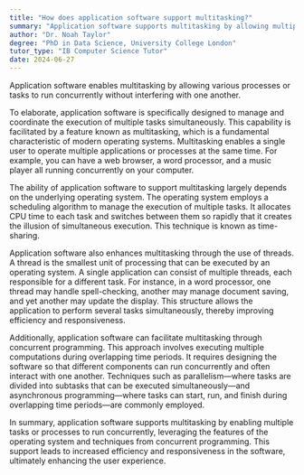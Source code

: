 ```yaml
---
title: "How does application software support multitasking?"
summary: "Application software supports multitasking by allowing multiple processes or tasks to run concurrently without interfering with each other."
author: "Dr. Noah Taylor"
degree: "PhD in Data Science, University College London"
tutor_type: "IB Computer Science Tutor"
date: 2024-06-27
---
```


Application software enables multitasking by allowing various processes or tasks to run concurrently without interfering with one another.

To elaborate, application software is specifically designed to manage and coordinate the execution of multiple tasks simultaneously. This capability is facilitated by a feature known as multitasking, which is a fundamental characteristic of modern operating systems. Multitasking enables a single user to operate multiple applications or processes at the same time. For example, you can have a web browser, a word processor, and a music player all running concurrently on your computer.

The ability of application software to support multitasking largely depends on the underlying operating system. The operating system employs a scheduling algorithm to manage the execution of multiple tasks. It allocates CPU time to each task and switches between them so rapidly that it creates the illusion of simultaneous execution. This technique is known as time-sharing.

Application software also enhances multitasking through the use of threads. A thread is the smallest unit of processing that can be executed by an operating system. A single application can consist of multiple threads, each responsible for a different task. For instance, in a word processor, one thread may handle spell-checking, another may manage document saving, and yet another may update the display. This structure allows the application to perform several tasks simultaneously, thereby improving efficiency and responsiveness.

Additionally, application software can facilitate multitasking through concurrent programming. This approach involves executing multiple computations during overlapping time periods. It requires designing the software so that different components can run concurrently and often interact with one another. Techniques such as parallelism—where tasks are divided into subtasks that can be executed simultaneously—and asynchronous programming—where tasks can start, run, and finish during overlapping time periods—are commonly employed.

In summary, application software supports multitasking by enabling multiple tasks or processes to run concurrently, leveraging the features of the operating system and techniques from concurrent programming. This support leads to increased efficiency and responsiveness in the software, ultimately enhancing the user experience.
    